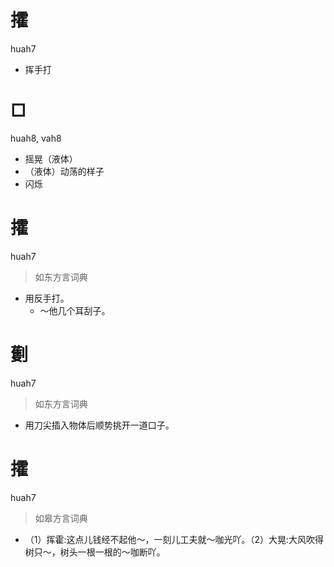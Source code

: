 # 攉
huah7
- 挥手打

# □
huah8, vah8
- 摇晃（液体）
- （液体）动荡的样子
- 闪烁

# 攉
huah7
> 如东方言词典
- 用反手打。
  - ～他几个耳刮子。

# 劐
huah7
> 如东方言词典
- 用刀尖插入物体后顺势挑开一道口子。

# 攉
huah7
> 如皋方言词典
- （1）挥霍:这点儿钱经不起他～，一刻儿工夫就～咖光吖。（2）大晃:大风吹得树只～，树头一根一根的～咖断吖。
